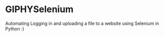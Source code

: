 # GIPHYSelenium
Automating Logging in and uploading a file to a website using Selenium in Python :)
